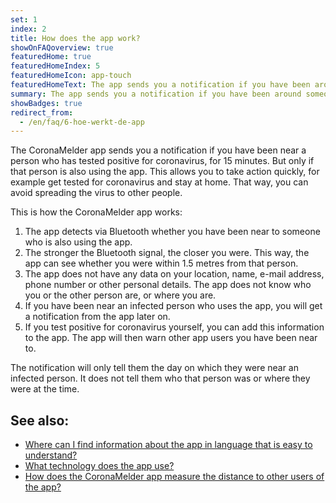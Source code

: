 ```yaml
---
set: 1
index: 2
title: How does the app work?
showOnFAQoverview: true
featuredHome: true
featuredHomeIndex: 5
featuredHomeIcon: app-touch
featuredHomeText: The app sends you a notification if you have been around someone who later tests positive for coronavirus, and you were near them for more than 15 minutes.
summary: The app sends you a notification if you have been around someone who later tests positive for coronavirus, and you were near them for more than 15 minutes.
showBadges: true
redirect_from: 
  - /en/faq/6-hoe-werkt-de-app
---
```

The CoronaMelder app sends you a notification if you have been near a person who has tested positive for coronavirus, for 15 minutes. But only if that person is also using the app. This allows you to take action quickly, for example get tested for coronavirus and stay at home. That way, you can avoid spreading the virus to other people.

This is how the CoronaMelder app works:

1. The app detects via Bluetooth whether you have been near to someone who is also using the app.
2. The stronger the Bluetooth signal, the closer you were. This way, the app can see whether you were within 1.5 metres from that person.
3. The app does not have any data on your location, name, e-mail address, phone number or other personal details. The app does not know who you or the other person are, or where you are.
4. If you have been near an infected person who uses the app, you will get a notification from the app later on.
5. If you test positive for coronavirus yourself, you can add this information to the app. The app will then warn other app users you have been near to.

The notification will only tell them the day on which they were near an infected person. It does not tell them who that person was or where they were at the time.

## See also:

- [Where can I find information about the app in language that is easy to understand?](/{{page.lang}}/faq/1-11-coronamelder-in-makkelijke-taal)
- [What technology does the app use?](/{{page.lang}}/faq/2-6-hoe-werkt-de-app-technisch-precies) 
- [How does the CoronaMelder app measure the distance to other users of the app?](/{{page.lang}}/faq/2-1-hoe-meet-coronamelder-de-afstand) 
